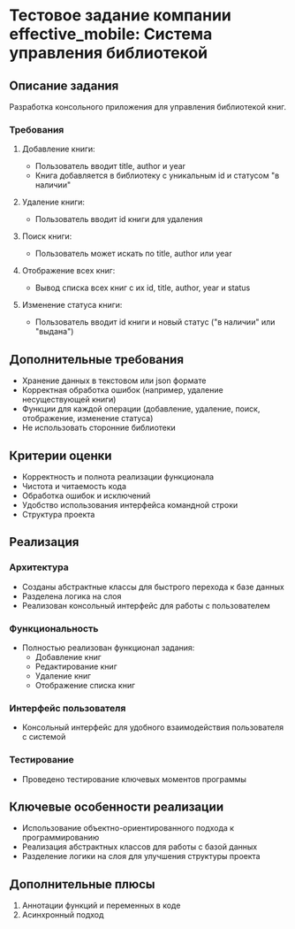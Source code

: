 # Тестовое задание компании effective_mobile: Система управления библиотекой

## Описание задания

Разработка консольного приложения для управления библиотекой книг.

### Требования

1. Добавление книги:
   - Пользователь вводит title, author и year
   - Книга добавляется в библиотеку с уникальным id и статусом "в наличии"

2. Удаление книги:
   - Пользователь вводит id книги для удаления

3. Поиск книги:
   - Пользователь может искать по title, author или year

4. Отображение всех книг:
   - Вывод списка всех книг с их id, title, author, year и status

5. Изменение статуса книги:
   - Пользователь вводит id книги и новый статус ("в наличии" или "выдана")

## Дополнительные требования

- Хранение данных в текстовом или json формате
- Корректная обработка ошибок (например, удаление несуществующей книги)
- Функции для каждой операции (добавление, удаление, поиск, отображение, изменение статуса)
- Не использовать сторонние библиотеки

## Критерии оценки

- Корректность и полнота реализации функционала
- Чистота и читаемость кода
- Обработка ошибок и исключений
- Удобство использования интерфейса командной строки
- Структура проекта

## Реализация

### Архитектура

- Созданы абстрактные классы для быстрого перехода к базе данных
- Разделена логика на слоя
- Реализован консольный интерфейс для работы с пользователем

### Функциональность

- Полностью реализован функционал задания:
  - Добавление книг
  - Редактирование книг
  - Удаление книг
  - Отображение списка книг

### Интерфейс пользователя

- Консольный интерфейс для удобного взаимодействия пользователя с системой

### Тестирование

- Проведено тестирование ключевых моментов программы

## Ключевые особенности реализации

- Использование объектно-ориентированного подхода к программированию
- Реализация абстрактных классов для работы с базой данных
- Разделение логики на слоя для улучшения структуры проекта

## Дополнительные плюсы

1. Аннотации функций и переменных в коде
4. Асинхронный подход